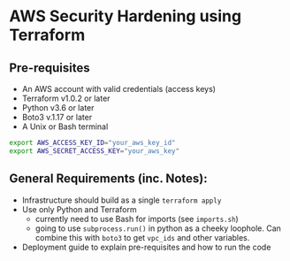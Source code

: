 # AWS Security Hardening using Terraform

## Pre-requisites
- An AWS account with valid credentials (access keys)
- Terraform v1.0.2 or later
- Python v3.6 or later
- Boto3 v.1.17 or later
- A Unix or Bash terminal 

```bash
export AWS_ACCESS_KEY_ID="your_aws_key_id"
export AWS_SECRET_ACCESS_KEY="your_aws_key"
```
## General Requirements (inc. Notes):
- Infrastructure should build as a single `terraform apply`
- Use only Python and Terraform
    - currently need to use Bash for imports (see `imports.sh`)
    - going to use `subprocess.run()` in python as a cheeky loophole. Can combine this with `boto3` to get `vpc_ids` and other variables. 
- Deployment guide to explain pre-requisites and how to run the code 
